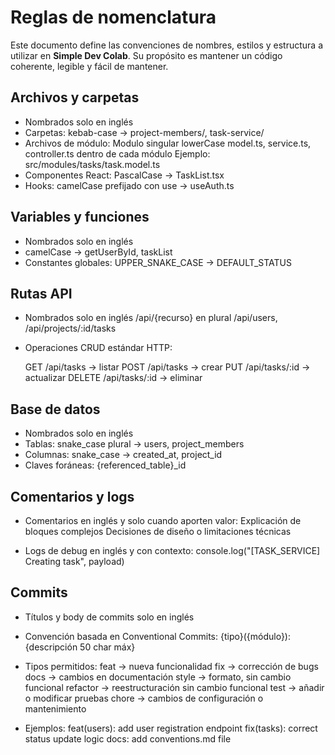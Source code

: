 # Reglas de nomenclatura

Este documento define las convenciones de nombres, estilos y estructura a utilizar en **Simple Dev Colab**. Su propósito es mantener un código coherente, legible y fácil de mantener.


## Archivos y carpetas

- Nombrados solo en inglés
- Carpetas: kebab-case → project-members/, task-service/
- Archivos de módulo: Modulo singular lowerCase
    model.ts, service.ts, controller.ts dentro de cada módulo
    Ejemplo: src/modules/tasks/task.model.ts
- Componentes React: PascalCase → TaskList.tsx
- Hooks: camelCase prefijado con use → useAuth.ts

## Variables y funciones

- Nombrados solo en inglés
- camelCase → getUserById, taskList
- Constantes globales: UPPER_SNAKE_CASE → DEFAULT_STATUS

## Rutas API

- Nombrados solo en inglés
    /api/{recurso} en plural
    /api/users, /api/projects/:id/tasks

- Operaciones CRUD estándar HTTP:

    GET /api/tasks → listar
    POST /api/tasks → crear
    PUT /api/tasks/:id → actualizar
    DELETE /api/tasks/:id → eliminar

## Base de datos

- Nombrados solo en inglés
- Tablas: snake_case plural → users, project_members
- Columnas: snake_case → created_at, project_id
- Claves foráneas: {referenced_table}_id

## Comentarios y logs

- Comentarios en inglés y solo cuando aporten valor:
    Explicación de bloques complejos
    Decisiones de diseño o limitaciones técnicas

- Logs de debug en inglés y con contexto:
    console.log("[TASK_SERVICE] Creating task", payload)

## Commits

- Títulos y body de commits solo en inglés
- Convención basada en Conventional Commits:
    {tipo}({módulo}): {descripción 50 char máx}

- Tipos permitidos:
    feat → nueva funcionalidad
    fix → corrección de bugs
    docs → cambios en documentación
    style → formato, sin cambio funcional
    refactor → reestructuración sin cambio funcional
    test → añadir o modificar pruebas
    chore → cambios de configuración o mantenimiento

- Ejemplos:
    feat(users): add user registration endpoint
    fix(tasks): correct status update logic
    docs: add conventions.md file
